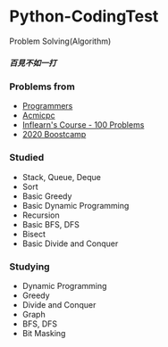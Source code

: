 # Python-CodingTest
Problem Solving(Algorithm)
##### 百見不如一打
### Problems from
- <a href="https://programmers.co.kr">Programmers</a>
- <a href="https://www.acmicpc.net/">Acmicpc</a>
- <a href="https://www.inflearn.com/">Inflearn's Course - 100 Problems</a>
- <a href="https://boostcamp.connect.or.kr/">2020 Boostcamp</a>
### Studied 
- Stack, Queue, Deque
- Sort
- Basic Greedy
- Basic Dynamic Programming
- Recursion
- Basic BFS, DFS
- Bisect
- Basic Divide and Conquer
### Studying
- Dynamic Programming
- Greedy
- Divide and Conquer
- Graph
- BFS, DFS
- Bit Masking
